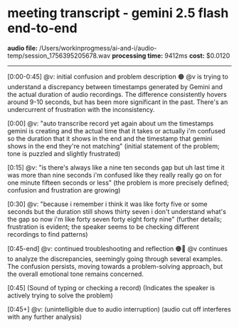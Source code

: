 # meeting transcript - gemini 2.5 flash end-to-end

**audio file:** /Users/workinprogmess/ai-and-i/audio-temp/session_1756395205678.wav
**processing time:** 9412ms
**cost:** $0.0120

---

[0:00-0:45] @v: initial confusion and problem description 🟠
@v is trying to understand a discrepancy between timestamps generated by Gemini and the actual duration of audio recordings.  The difference consistently hovers around 9-10 seconds, but has been more significant in the past.  There's an undercurrent of frustration with the inconsistency.

[0:00] @v: "auto transcribe record yet again about um the timestamps gemini is creating and the actual time that it takes or actually i'm confused so the duration that it shows in the end and the timestamp that gemini shows in the end they're not matching"
(initial statement of the problem; tone is puzzled and slightly frustrated)

[0:15] @v: "is there's always like a nine ten seconds gap but uh last time it was more than nine seconds i'm confused like they really really go on for one minute fifteen seconds or less"
(the problem is more precisely defined; confusion and frustration are growing)

[0:30] @v: "because i remember i think it was like forty five or some seconds but the duration still shows thirty seven i don't understand what's the gap so now i'm like forty seven forty eight forty nine"
(further details; frustration is evident; the speaker seems to be checking different recordings to find patterns)


[0:45-end]  @v: continued troubleshooting and reflection 🟠🔵
@v continues to analyze the discrepancies, seemingly going through several examples. The confusion persists, moving towards a problem-solving approach, but the overall emotional tone remains concerned.

[0:45] (Sound of typing or checking a record)
(Indicates the speaker is actively trying to solve the problem)

[0:45+]  @v: (unintelligible due to audio interruption) 
(audio cut off interferes with any further analysis)